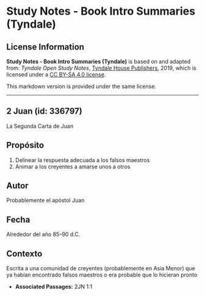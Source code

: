 # Study Notes - Book Intro Summaries (Tyndale)

## License Information

**Study Notes - Book Intro Summaries (Tyndale)** is based on and adapted from: _Tyndale Open Study Notes_, [Tyndale House Publishers](https://tyndaleopenresources.com/), 2019, which is licensed under a [CC BY-SA 4.0 license](https://creativecommons.org/licenses/by-sa/4.0/legalcode.en).

This markdown version is provided under the same license.



--------------------------------

## 2 Juan (id: 336797)

La Segunda Carta de Juan

Propósito
---------

1. Delinear la respuesta adecuada a los falsos maestros
2. Animar a los creyentes a amarse unos a otros

Autor
-----

Probablemente el apóstol Juan

Fecha
-----

Alrededor del año 85–90 d.C.

Contexto
--------

Escrita a una comunidad de creyentes (probablemente en Asia Menor) que ya habían encontrado falsos maestros o era probable que lo hicieran pronto

* **Associated Passages:** 2JN 1:1

